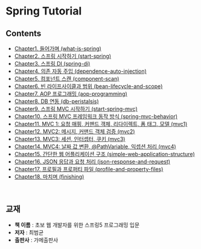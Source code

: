 # Spring Tutorial

## Contents

* [Chapter1. 들어가며 (what-is-spring)](https://github.com/LeeSM0518/spring-tutorial/tree/master/what-is-spring)
* [Chapter2. 스프링 시작하기 (start-spring)](https://github.com/LeeSM0518/spring-tutorial/tree/master/start-spring)
* [Chapter3. 스프링 DI (spring-di)](https://github.com/LeeSM0518/spring-tutorial/tree/master/spring-di)
* [Chapter4. 의존 자동 주입 (dependence-auto-injection)](https://github.com/LeeSM0518/spring-tutorial/tree/master/dependence-auto-injection)
* [Chapter5. 컴포넌트 스캔 (component-scan)](https://github.com/LeeSM0518/spring-tutorial/tree/master/component-scan)
* [Chapter6. 빈 라이프사이클과 범위 (bean-lifecycle-and-scope)](https://github.com/LeeSM0518/spring-tutorial/tree/master/bean-lifecycle-and-scope)
* [Chapter7. AOP 프로그래밍 (aop-programming)](https://github.com/LeeSM0518/spring-tutorial/tree/master/aop-programming)
* [Chapter8. DB 연동 (db-peristalsis)](https://github.com/LeeSM0518/spring-tutorial/tree/master/db-peristalsis)
* [Chapter9. 스프링 MVC 시작하기 (start-spring-mvc)](https://github.com/LeeSM0518/spring-tutorial/tree/master/start-spring-mvc)
* [Chapter10. 스프링 MVC 프레임워크 동작 방식 (spring-mvc-behavior)](https://github.com/LeeSM0518/spring-tutorial/tree/master/spring-mvc-behavior)
* [Chapter11. MVC 1: 요청 매핑, 커맨드 객체, 리다이렉트, 폼 태그, 모델 (mvc1)](https://github.com/LeeSM0518/spring-tutorial/tree/master/mvc1)
* [Chapter12. MVC2: 메시지, 커맨드 객체 검증 (mvc2)](https://github.com/LeeSM0518/spring-tutorial/tree/master/mvc2)
* [Chapter13. MVC3: 세션, 인터셉터, 쿠키 (mvc3)](https://github.com/LeeSM0518/spring-tutorial/tree/master/mvc3)
* [Chapter14. MVC4: 날짜 값 변환, @PathVariable, 익셉션 처리 (mvc4)](https://github.com/LeeSM0518/spring-tutorial/tree/master/mvc4)
* [Chapter15. 간단한 웹 어플리케이션 구조 (simple-web-application-structure)](https://github.com/LeeSM0518/spring-tutorial/tree/master/simple-web-application-structure)
* [Chapter16. JSON 응답과 요청 처리 (json-response-and-request)](https://github.com/LeeSM0518/spring-tutorial/tree/master/json-response-and-request)
* [Chapter17. 프로필과 프로퍼티 파일 (profile-and-property-files)](https://github.com/LeeSM0518/spring-tutorial/tree/master/profile-and-property-files)
* [Chapter18. 마치며 (finishing)](https://github.com/LeeSM0518/spring-tutorial/tree/master/finishing)

<br>

## 교재

* **책 이름** : 초보 웹 개발자를 위한 스프링5 프로그래밍 입문
* **저자** : 최범균
* **출판사** : 가메출판사